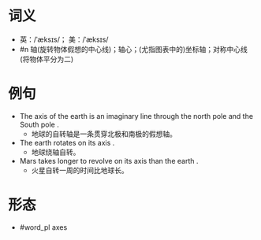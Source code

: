 # 词义
- 英：/ˈæksɪs/； 美：/ˈæksɪs/
- #n 轴(旋转物体假想的中心线)；轴心；(尤指图表中的)坐标轴；对称中心线(将物体平分为二)
# 例句
- The axis of the earth is an imaginary line through the north pole and the South pole .
	- 地球的自转轴是一条贯穿北极和南极的假想轴。
- The earth rotates on its axis .
	- 地球绕轴自转。
- Mars takes longer to revolve on its axis than the earth .
	- 火星自转一周的时间比地球长。
# 形态
- #word_pl axes
